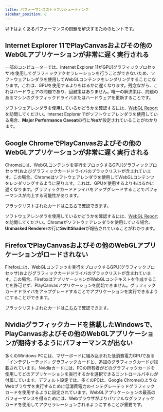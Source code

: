 ```yaml
---
title: パフォーマンスのトラブルシューティング
sidebar_position: 8
---
```


以下はよくあるパフォーマンスの問題を解決するためのヒントです。

## Internet Explorer 11でPlayCanvasおよびその他のWebGLアプリケーションが非常に遅く実行される

一部のコンピューターでは、Internet Explorer 11がGPU(グラフィックプロセッサ)を使用してグラフィックアクセラレーションを行うことができないため、ソフトウェアレンダラを使用してWebGLコンテンツをレンダリングすることになります。これは、GPUを使用するよりもはるかに遅くなります。残念ながら、これはハードウェアの問題であり、回避策はありません。唯一の解決策は、問題のあるマシンのグラフィックドライバまたはハードウェアを更新することです。

ソフトウェアレンダラを使用しているかどうかを確認するには、[WebGL Report][1]を訪問してください。Internet Explorer 11がソフトウェアレンダラを使用している場合、**Major Performance Caveat**の行に**Yes**が設定されていることがわかります。

## Google ChromeでPlayCanvasおよびその他のWebGLアプリケーションが非常に遅く実行される

Chromeには、WebGLコンテンツを実行をブロックするGPU(グラフィックプロセッサ)およびグラフィックカードドライバのブラックリストが含まれています。この場合、Chromeはソフトウェアレンダラを使用してWebGLコンテンツをレンダリングするように戻ります。これは、GPUを使用するよりもはるかに遅くなります。グラフィックカードドライバをアップグレードすることでパフォーマンスが向上する可能性があります。

ブラックリストされたカードは[こちら][2]で確認できます。

ソフトウェアレンダラを使用しているかどうかを確認するには、[WebGL Report][1]を訪問してください。Chromeがソフトウェアレンダラを使用している場合、**Unmasked Renderer**の行に**SwiftShader**が報告されていることがわかります。

## FirefoxでPlayCanvasおよびその他のWebGLアプリケーションがロードされない

Firefoxには、WebGLコンテンツを実行をブロックするGPU(グラフィックプロセッサ)およびグラフィックカードドライバのブラックリストが含まれています。この場合、FirefoxはアプリケーションがWebGLコンテキストを作成することを許可せず、PlayCanvasアプリケーションを開始できません。グラフィックカードドライバをアップグレードすることでアプリケーションを実行できるようにすることができます。

ブラックリストされたカードは[こちら][2]で確認できます。

## Nvidiaグラフィックカードを搭載したWindowsで、PlayCanvasおよびその他のWebGLアプリケーションが期待するようにパフォーマンスが出ない

多くのWindows PCには、マザーボードに組み込まれた低消費電力GPUである「インテグレーテッド」グラフィックカードと、追加のグラフィックカードが搭載されています。Nvidiaカードには、PCの所有者がどのグラフィックカードを使用してどのアプリケーションを実行するかを選択できるコントロールパネルが付属しています。デフォルト設定では、多くのPCは、Google ChromeのようなWebブラウザを実行するために低消費電力のインテグレーテッドグラフィックカードを使用するように設定されています。WebGLアプリケーションの最高のパフォーマンスを得るためには、Webブラウザがよりパワフルなグラフィックカードを使用してアクセラレーションされるようにすることが重要です。


[1]: https://webglreport.com/
[2]: https://www.khronos.org/webgl/wiki/BlacklistsAndWhitelists
